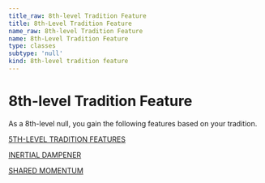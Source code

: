 ```yaml
---
title_raw: 8th-level Tradition Feature
title: 8th-Level Tradition Feature
name_raw: 8th-level Tradition Feature
name: 8th-Level Tradition Feature
type: classes
subtype: 'null'
kind: 8th-level tradition feature
---
```


# 8th-level Tradition Feature

As a 8th-level null, you gain the following features based on your tradition.

[5TH-LEVEL TRADITION FEATURES](./5th-Level%20Tradition%20Features.md)

[INERTIAL DAMPENER](./Inertial%20Dampener.md)

[SHARED MOMENTUM](./Shared%20Momentum/Shared%20Momentum.md)
